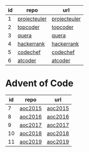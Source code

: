 id | repo | url
--- | --- | ---
1 | [projecteuler](https://projecteuler.net/archives) | [projecteuler](https://github.com/arshiamidos/projecteuler)
2 | [topcoder](https://www.topcoder.com/tc?module=MatchList&sc=&sd=&nr=50&sr=151) | [topcoder](https://github.com/arshiamidos/topcoder)
3 | [quera](https://quera.ir/problemset/contest) | [quera](https://github.com/arshiamidos/quera)
4 | [hackerrank](https://www.hackerrank.com/dashboard) | [hackerrank](https://github.com/arshiamidos/hackerrank)
5 | [codechef](https://www.codechef.com/contests) | [codechef](https://github.com/arshiamidos/codechef)
6 | [atcoder](https://atcoder.jp/users/tourist/history) | [atcoder](https://github.com/arshiamidos/atcoder)

# Advent of Code
id | repo | url
--- | --- | ---
7 |  [aoc2015](https://adventofcode.com/2015/) | [aoc2015](https://github.com/arshiamidos/aoc2015)
8 |  [aoc2016](https://adventofcode.com/2016/) | [aoc2016](https://github.com/arshiamidos/aoc2016)
9 |  [aoc2017](https://adventofcode.com/2017/) | [aoc2017](https://github.com/arshiamidos/aoc2017)
10 | [aoc2018](https://adventofcode.com/2018/) | [aoc2018](https://github.com/arshiamidos/aoc2018)
11 | [aoc2019](https://adventofcode.com/2019/) | [aoc2019](https://github.com/arshiamidos/aoc2019)





